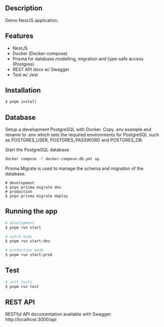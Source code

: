 ## Description

Demo NestJS application.

## Features

- NestJS
- Docker (Docker-compose)
- Prisma for database modelling, migration and type-safe access (Postgres)
- REST API docs w/ Swagger
- Test w/ Jest

## Installation

```bash
$ pnpm install
```

## Database 
Setup a development PostgreSQL with Docker. Copy .env.example and rename to .env which sets the required environments for PostgreSQL such as POSTGRES_USER, POSTGRES_PASSWORD and POSTGRES_DB. 

Start the PostgreSQL database

```bash
docker compose -f docker-compose.db.yml up
```

Prisma Migrate is used to manage the schema and migration of the database.

```base
# development
$ pnpx prisma migrate dev
# production
$ pnpx prisma migrate deploy
```


## Running the app

```bash
# development
$ pnpm run start

# watch mode
$ pnpm run start:dev

# production mode
$ pnpm run start:prod
```

## Test

```bash
# unit tests
$ pnpm run test

```

## REST API
RESTful API documentation available with Swagger.
http://localhost:3000/api
